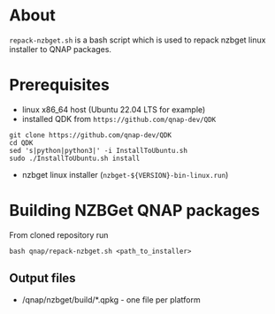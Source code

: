 # About

`repack-nzbget.sh` is a bash script which is used to repack nzbget linux installer to QNAP packages.


# Prerequisites

- linux x86_64 host (Ubuntu 22.04 LTS for example)
- installed QDK from `https://github.com/qnap-dev/QDK`
```
git clone https://github.com/qnap-dev/QDK
cd QDK
sed 's|python|python3|' -i InstallToUbuntu.sh
sudo ./InstallToUbuntu.sh install
```
- nzbget linux installer (`nzbget-${VERSION}-bin-linux.run`)

# Building NZBGet QNAP packages

From cloned repository run
```
bash qnap/repack-nzbget.sh <path_to_installer>
```

## Output files

- /qnap/nzbget/build/*.qpkg - one file per platform
